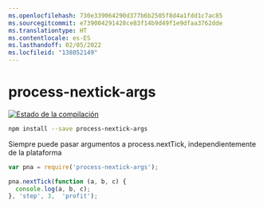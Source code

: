 ```yaml
---
ms.openlocfilehash: 730e339064290d377b6b2505f8d4a1fdd1c7ac85
ms.sourcegitcommit: e739004291428ce83f14b9d49f1e9dfaa3762dde
ms.translationtype: HT
ms.contentlocale: es-ES
ms.lasthandoff: 02/05/2022
ms.locfileid: "138052149"
---
```

<a name="process-nextick-args"></a>process-nextick-args
=====

[![Estado de la compilación](https://travis-ci.org/calvinmetcalf/process-nextick-args.svg?branch=master)](https://travis-ci.org/calvinmetcalf/process-nextick-args)

```bash
npm install --save process-nextick-args
```

Siempre puede pasar argumentos a process.nextTick, independientemente de la plataforma

```js
var pna = require('process-nextick-args');

pna.nextTick(function (a, b, c) {
  console.log(a, b, c);
}, 'step', 3,  'profit');
```
